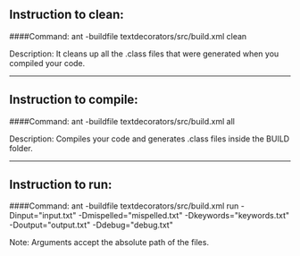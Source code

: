## Instruction to clean:

####Command: ant -buildfile textdecorators/src/build.xml clean

Description: It cleans up all the .class files that were generated when you
compiled your code.

-----------------------------------------------------------------------
## Instruction to compile:

####Command: ant -buildfile textdecorators/src/build.xml all

Description: Compiles your code and generates .class files inside the BUILD folder.

-----------------------------------------------------------------------
## Instruction to run:

####Command: ant -buildfile textdecorators/src/build.xml run -Dinput="input.txt" -Dmispelled="mispelled.txt" -Dkeywords="keywords.txt" -Doutput="output.txt" -Ddebug="debug.txt"

Note: Arguments accept the absolute path of the files.

